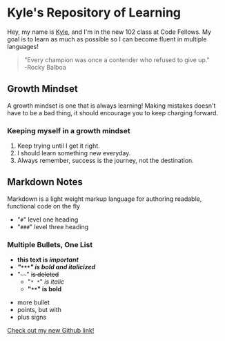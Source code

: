 # Kyle's Repository of Learning
Hey, my name is [Kyle](https://github.com/AtkinsonKyle), and I'm in the new 102 class at Code Fellows. My goal is to learn as much as possible so I can become fluent in multiple languages! 

> "Every champion was once a contender who refused to give up." <br>
      -Rocky Balboa

## Growth Mindset
A growth mindset is one that is always learning! Making mistakes doesn't have to be a bad thing, it should encourage you to keep charging forward.

### Keeping myself in a growth mindset
1. Keep trying until I get it right.
1. I should learn something new everyday.
1. Always remember, success is the journey, not the destination.


## Markdown Notes
Markdown is a light weight markup language for authoring readable, functional code on the fly
- "`#`"  level one heading
- "`###`"  level three heading


### Multiple Bullets, One List
- **this text is _important_**
- ***"`***`"  is bold and italicized***
- "`~~`" ~~is deleted~~
  - "`* *`"  *is italic* 
  - **"`**`"  is bold**
+ more bullet
+ points, but with
+ plus signs

[Check out my new Github link!](https://github.com/AtkinsonKyle/learning-journal)
